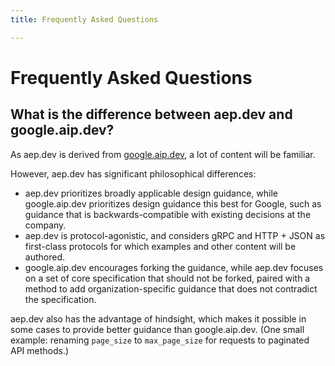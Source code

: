```yaml
---
title: Frequently Asked Questions

---
```

# Frequently Asked Questions

## What is the difference between aep.dev and google.aip.dev?

As aep.dev is derived from [google.aip.dev](https://google.aip.dev), a lot of
content will be familiar.

However, aep.dev has significant philosophical differences:

- aep.dev prioritizes broadly applicable design guidance, while google.aip.dev
  prioritizes design guidance this best for Google, such as guidance that is
  backwards-compatible with existing decisions at the company.
- aep.dev is protocol-agonistic, and considers gRPC and HTTP + JSON as
  first-class protocols for which examples and other content will be authored.
- google.aip.dev encourages forking the guidance, while aep.dev focuses on a
  set of core specification that should not be forked, paired with a method to
  add organization-specific guidance that does not contradict the
  specification.

aep.dev also has the advantage of hindsight, which makes it possible in some
cases to provide better guidance than google.aip.dev. (One small example:
renaming `page_size` to `max_page_size` for requests to paginated API methods.)
